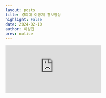 ```yaml
---
layout: posts
title: 경희대 이공계 홍보영상
highlight: False
date: 2024-02-10
author: 이성진
prev: notice
---
```


<iframe class="vid__large" src="https://www.youtube.com/embed/s_ha-FZDluY?si=LQA7gRyyEHFYMq_l" title="YouTube video player" frameborder="0" allow="accelerometer; autoplay; clipboard-write; encrypted-media; gyroscope; picture-in-picture; web-share" allowfullscreen></iframe>